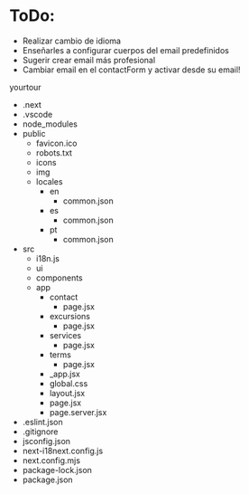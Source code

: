 # ToDo:

- Realizar cambio de idioma
- Enseñarles a configurar cuerpos del email predefinidos
- Sugerir crear email más profesional
- Cambiar email en el contactForm y activar desde su email!

yourtour
- .next
- .vscode
- node_modules
- public
  - favicon.ico
  - robots.txt
  - icons
  - img
  - locales
    - en
      - common.json
    - es
      - common.json
    - pt
      - common.json
- src
  - i18n.js
  - ui
  - components
  - app
    - contact
      - page.jsx
    - excursions
      - page.jsx
    - services
      - page.jsx
    - terms
      - page.jsx
    - _app.jsx
    - global.css
    - layout.jsx
    - page.jsx
    - page.server.jsx
- .eslint.json
- .gitignore
- jsconfig.json
- next-i18next.config.js
- next.config.mjs
- package-lock.json
- package.json